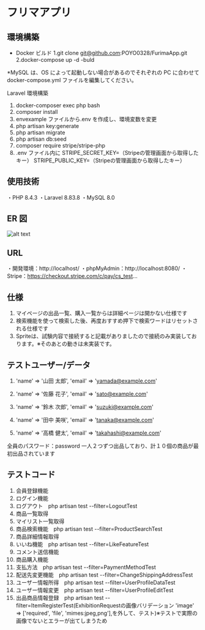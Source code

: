 # フリマアプリ

## 環境構築

- Docker ビルド
  1.git clone git@github.com:POYO0328/FurimaApp.git
  2.docker-compose up -d -buld

\*MySQL は、OS によって起動しない場合があるのでそれぞれの PC に合わせて docker-compose.yml ファイルを編集してください。

Laravel 環境構築

1. docker-composer exec php bash
2. composer install
3. envexample ファイルから.env を作成し、環境変数を変更
4. php artisan key:generate
5. php artisan migrate
6. php artisan db:seed
7. composer require stripe/stripe-php
8. .env ファイル内に STRIPE_SECRET_KEY=（Stripeの管理画面から取得したキー）
   STRIPE_PUBLIC_KEY=（Stripeの管理画面から取得したキー）

## 使用技術

・PHP 8.4.3
・Laravel 8.83.8
・MySQL 8.0

## ER 図

![alt text](ER図.jpg)

## URL

・開発環境：http://localhost/
・phpMyAdmin：http://localhost:8080/
・Stripe：https://checkout.stripe.com/c/pay/cs_test...

## 仕様

1. マイページの出品一覧、購入一覧からは詳細ページは開かない仕様です
2. 検索機能を使って検索した後、再度おすすめ押下で検索ワードはリセットされる仕様です
3. Spriteは、試験内容で接続すると記載がありましたので接続のみ実装しております。※そのあとの動きは未実装です。

## テストユーザー/データ
1. 'name' => '山田 太郎',
   'email' => 'yamada@example.com'

2. 'name' => '佐藤 花子',
   'email' => 'sato@example.com'

3. 'name' => '鈴木 次郎',
   'email' => 'suzuki@example.com'

4. 'name' => '田中 美咲',
   'email' => 'tanaka@example.com'

5. 'name' => '高橋 健太',
   'email' => 'takahashi@example.com'

全員のパスワード：password
一人２つずつ出品しており、計１０個の商品が最初出品されています

## テストコード
1. 会員登録機能　
2. ログイン機能　
3. ログアウト　php artisan test --filter=LogoutTest
4. 商品一覧取得　
5. マイリスト一覧取得
6. 商品検索機能　php artisan test --filter=ProductSearchTest
7. 商品詳細情報取得　
8. いいね機能　php artisan test --filter=LikeFeatureTest
9. コメント送信機能　
10. 商品購入機能　
11. 支払方法　php artisan test --filter=PaymentMethodTest
12. 配送先変更機能　php artisan test --filter=ChangeShippingAddressTest
13. ユーザー情報所得　php artisan test --filter=UserProfileDataTest
14. ユーザー情報変更　php artisan test --filter=UserProfileEditTest
15. 出品商品情報登録　php artisan test --filter=ItemRegisterTest(ExhibitionRequestの画像バリデーション  'image' => ['required', 'file', 'mimes:jpeg,png'],を外して、テスト)※テストで実際の画像でないとエラーが出てしまうため

